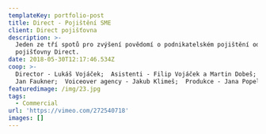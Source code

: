```yaml
---
templateKey: portfolio-post
title: Direct - Pojištění SME
client: Direct pojišťovna
description: >-
  Jeden ze tří spotů pro zvýšení povědomí o podnikatelském pojištění od
  pojišťovny Direct.
date: 2018-05-30T12:17:46.534Z
coop: >-
  Director - Lukáš Vojáček;  Asistenti - Filip Vojáček a Martin Dobeš;  Gaffer -
  Jan Faukner;  Voiceover agency - Jakub Klimeš;  Produkce - Jana Popelková
featuredimage: /img/23.jpg
tags:
  - Commercial
url: 'https://vimeo.com/272540718'
images: []
---
```


